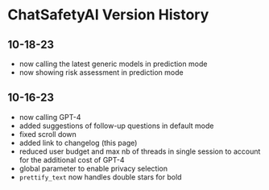 # ChatSafetyAI Version History

## 10-18-23
- now calling the latest generic models in prediction mode
- now showing risk assessment in prediction mode

## 10-16-23
- now calling GPT-4
- added suggestions of follow-up questions in default mode
- fixed scroll down
- added link to changelog (this page)
- reduced user budget and max nb of threads in single session to account for the additional cost of GPT-4
- global parameter to enable privacy selection
- `prettify_text` now handles double stars for bold
